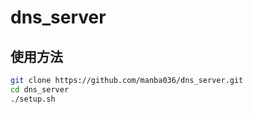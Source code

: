 # dns_server

## 使用方法

```bash
git clone https://github.com/manba036/dns_server.git
cd dns_server
./setup.sh
```
